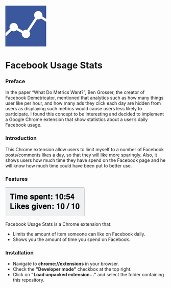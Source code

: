 ![Logo](icons/icon-128.png)

Facebook Usage Stats
======================

### Preface

In the paper “What Do Metrics Want?”, Ben Grosser, the creator of Facebook Demetricator, mentioned that analytics such as how many things user like per hour, and how many ads they click each day are hidden from users as displaying such metrics would cause users less likely to participate. I found this concept to be interesting and decided to implement a Google Chrome extension that show statistics about a user’s daily Facebook usage. 

### Introduction

This Chrome extension allow users to limit myself to a number of Facebook posts/comments likes a day, so that they will like more sparingly. Also, it shows users how much time they have spend on the Facebook page and he will know how much time could have been put to better use.

### Features

![Screenshot](box.png)

Facebook Usage Stats is a Chrome extension that:
- Limits the amount of item someone can like on Facebook daily.
- Shows you the amount of time you spend on Facebook.

### Installation

- Navigate to **chrome://extensions** in your browser.
- Check the **"Developer mode"** checkbox at the top right.
- Click on **"Load unpacked extension..."** and select the folder containing this repository.
